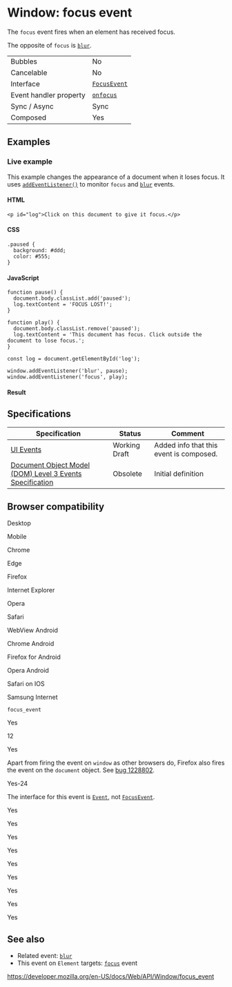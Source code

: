 Window: focus event
===================

The `focus` event fires when an element has received focus.

The opposite of `focus` is [`blur`](blur_event).

<table><tbody><tr class="odd"><td>Bubbles</td><td>No</td></tr><tr class="even"><td>Cancelable</td><td>No</td></tr><tr class="odd"><td>Interface</td><td><a href="../focusevent"><code>FocusEvent</code></a></td></tr><tr class="even"><td>Event handler property</td><td><a href="../globaleventhandlers/onfocus"><code>onfocus</code></a></td></tr><tr class="odd"><td>Sync / Async</td><td>Sync</td></tr><tr class="even"><td>Composed</td><td>Yes</td></tr></tbody></table>

Examples
--------

### Live example

This example changes the appearance of a document when it loses focus. It uses [`addEventListener()`](../eventtarget/addeventlistener) to monitor `focus` and [`blur`](blur_event) events.

#### HTML

    <p id="log">Click on this document to give it focus.</p>

#### CSS

    .paused {
      background: #ddd;
      color: #555;
    }

#### JavaScript

    function pause() {
      document.body.classList.add('paused');
      log.textContent = 'FOCUS LOST!';
    }

    function play() {
      document.body.classList.remove('paused');
      log.textContent = 'This document has focus. Click outside the document to lose focus.';
    }

    const log = document.getElementById('log');

    window.addEventListener('blur', pause);
    window.addEventListener('focus', play);

#### Result

Specifications
--------------

<table><thead><tr class="header"><th>Specification</th><th>Status</th><th>Comment</th></tr></thead><tbody><tr class="odd"><td><a href="https://w3c.github.io/uievents/#event-type-focus">UI Events</a></td><td><span class="spec-wd">Working Draft</span></td><td>Added info that this event is composed.</td></tr><tr class="even"><td><a href="https://www.w3.org/TR/2014/WD-DOM-Level-3-Events-20140925/#event-type-focus">Document Object Model (DOM) Level 3 Events Specification</a></td><td><span class="spec-obsolete">Obsolete</span></td><td>Initial definition</td></tr></tbody></table>

Browser compatibility
---------------------

Desktop

Mobile

Chrome

Edge

Firefox

Internet Explorer

Opera

Safari

WebView Android

Chrome Android

Firefox for Android

Opera Android

Safari on IOS

Samsung Internet

`focus_event`

Yes

12

Yes

Apart from firing the event on `window` as other browsers do, Firefox also fires the event on the `document` object. See [bug 1228802](https://bugzil.la/1228802).

Yes-24

The interface for this event is [`Event`](https://developer.mozilla.org/docs/Web/API/Event), not [`FocusEvent`](https://developer.mozilla.org/docs/Web/API/FocusEvent).

Yes

Yes

Yes

Yes

Yes

Yes

Yes

Yes

Yes

See also
--------

-   Related event: [`blur`](blur_event)
-   This event on `Element` targets: [`focus`](../element/focus_event) event

<a href="https://developer.mozilla.org/en-US/docs/Web/API/Window/focus_event" class="_attribution-link">https://developer.mozilla.org/en-US/docs/Web/API/Window/focus_event</a>
